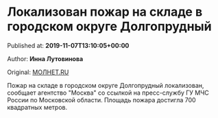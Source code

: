 
# Локализован пожар на складе в городском округе Долгопрудный

Published at: **2019-11-07T13:10:05+00:00**

Author: **Инна Лутовинова**

Original: [МОЛНЕТ.RU](https://www.molnet.ru/mos/ru/order/o_717812)

Пожар на складе в городском округе Долгопрудный локализован, сообщает агентство "Москва" со ссылкой на пресс-службу ГУ МЧС России по Московской области.
Площадь пожара достигла 700 квадратных метров.
